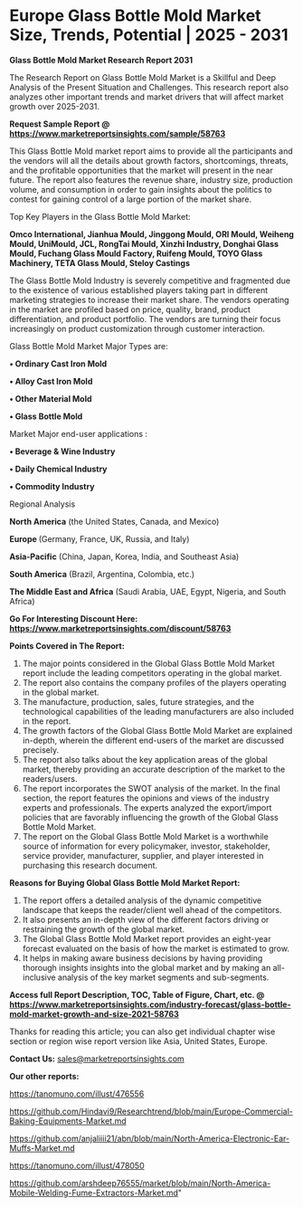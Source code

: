  # Europe Glass Bottle Mold Market Size, Trends, Potential | 2025 - 2031

<strong>Glass Bottle Mold Market Research Report 2031</strong>

The Research Report on Glass Bottle Mold Market is a Skillful and Deep Analysis of the Present Situation and Challenges. This research report also analyzes other important trends and market drivers that will affect market growth over 2025-2031.

<strong>Request Sample Report @ <a href=https://www.marketreportsinsights.com/sample/58763>https://www.marketreportsinsights.com/sample/58763</a></strong>

This Glass Bottle Mold market report aims to provide all the participants and the vendors will all the details about growth factors, shortcomings, threats, and the profitable opportunities that the market will present in the near future. The report also features the revenue share, industry size, production volume, and consumption in order to gain insights about the politics to contest for gaining control of a large portion of the market share.

Top Key Players in the Glass Bottle Mold Market:

<strong>Omco International, Jianhua Mould, Jinggong Mould, ORI Mould, Weiheng Mould, UniMould, JCL, RongTai Mould, Xinzhi Industry, Donghai Glass Mould, Fuchang Glass Mould Factory, Ruifeng Mould, TOYO Glass Machinery, TETA Glass Mould, Steloy Castings</strong>

The Glass Bottle Mold Industry is severely competitive and fragmented due to the existence of various established players taking part in different marketing strategies to increase their market share. The vendors operating in the market are profiled based on price, quality, brand, product differentiation, and product portfolio. The vendors are turning their focus increasingly on product customization through customer interaction.

Glass Bottle Mold Market Major Types are:

<strong>• Ordinary Cast Iron Mold

• Alloy Cast Iron Mold

• Other Material Mold

• Glass Bottle Mold</strong>

Market Major end-user applications :

<strong>• Beverage & Wine Industry

• Daily Chemical Industry

• Commodity Industry</strong>

Regional Analysis

</u><strong><b>North America</b></strong> (the United States, Canada, and Mexico)

<strong><b>Europe </b></strong>(Germany, France, UK, Russia, and Italy)

<strong><b>Asia-Pacific</b></strong> (China, Japan, Korea, India, and Southeast Asia)

<strong><b>South America</b></strong> (Brazil, Argentina, Colombia, etc.)

<strong><b>The Middle East and Africa</b></strong> (Saudi Arabia, UAE, Egypt, Nigeria, and South Africa)

<strong>Go For Interesting Discount Here: <a href=https://www.marketreportsinsights.com/discount/58763>https://www.marketreportsinsights.com/discount/58763</a></strong>

<strong>Points Covered in The Report:</strong>
<ol>
  <li>The major points considered in the Global Glass Bottle Mold Market report include the leading competitors operating in the global market.</li>
  <li>The report also contains the company profiles of the players operating in the global market.</li>
  <li>The manufacture, production, sales, future strategies, and the technological capabilities of the leading manufacturers are also included in the report.</li>
  <li>The growth factors of the Global Glass Bottle Mold Market are explained in-depth, wherein the different end-users of the market are discussed precisely.</li>
  <li>The report also talks about the key application areas of the global market, thereby providing an accurate description of the market to the readers/users.</li>
  <li>The report incorporates the SWOT analysis of the market. In the final section, the report features the opinions and views of the industry experts and professionals. The experts analyzed the export/import policies that are favorably influencing the growth of the Global Glass Bottle Mold Market.</li>
  <li>The report on the Global Glass Bottle Mold Market is a worthwhile source of information for every policymaker, investor, stakeholder, service provider, manufacturer, supplier, and player interested in purchasing this research document.</li>
</ol>
<strong>Reasons for Buying Global Glass Bottle Mold Market Report:</strong>

<ol>
  <li>The report offers a detailed analysis of the dynamic competitive landscape that keeps the reader/client well ahead of the competitors.</li>
  <li>It also presents an in-depth view of the different factors driving or restraining the growth of the global market.</li>
  <li>The Global Glass Bottle Mold Market report provides an eight-year forecast evaluated on the basis of how the market is estimated to grow.</li>
  <li>It helps in making aware business decisions by having providing thorough insights insights into the global market and by making an all-inclusive analysis of the key market segments and sub-segments.</li>
</ol>
<strong>Access full Report Description, TOC, Table of Figure, Chart, etc. @ <a href=https://www.marketreportsinsights.com/industry-forecast/glass-bottle-mold-market-growth-and-size-2021-58763>https://www.marketreportsinsights.com/industry-forecast/glass-bottle-mold-market-growth-and-size-2021-58763</a></strong>


Thanks for reading this article; you can also get individual chapter wise section or region wise report version like Asia, United States, Europe.

<strong>Contact Us:</strong>
sales@marketreportsinsights.com

<strong>Our other reports:</strong>

<a href=https://tanomuno.com/illust/476556>https://tanomuno.com/illust/476556</a>

<a href=https://github.com/Hindavi9/Researchtrend/blob/main/Europe-Commercial-Baking-Equipments-Market.md>https://github.com/Hindavi9/Researchtrend/blob/main/Europe-Commercial-Baking-Equipments-Market.md</a>

<a href=https://github.com/anjaliiii21/abn/blob/main/North-America-Electronic-Ear-Muffs-Market.md>https://github.com/anjaliiii21/abn/blob/main/North-America-Electronic-Ear-Muffs-Market.md</a>

<a href=https://tanomuno.com/illust/478050>https://tanomuno.com/illust/478050</a>

<a href=https://github.com/arshdeep76555/market/blob/main/North-America-Mobile-Welding-Fume-Extractors-Market.md>https://github.com/arshdeep76555/market/blob/main/North-America-Mobile-Welding-Fume-Extractors-Market.md</a>"
